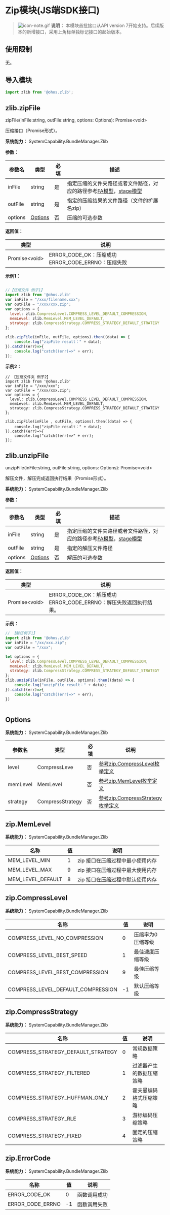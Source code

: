 # Zip模块(JS端SDK接口)

> ![icon-note.gif](public_sys-resources/icon-note.gif) **说明：**
> 本模块首批接口从API version 7开始支持。后续版本的新增接口，采用上角标单独标记接口的起始版本。

## 使用限制

无。
## 导入模块

```javascript
import zlib from '@ohos.zlib';
```

## zlib.zipFile
zipFile(inFile:string, outFile:string, options: Options): Promise&lt;void&gt;

压缩接口（Promise形式）。

**系统能力：** SystemCapability.BundleManager.Zlib

**参数：**

| 参数名  | 类型                | 必填 | 描述                                                         |
| ------- | ------------------- | ---- | ------------------------------------------------------------ |
| inFile  | string              | 是   | 指定压缩的文件夹路径或者文件路径，对应的路径参考[FA模型](js-apis-Context.md)，[stage模型](js-apis-application-context.md) |
| outFile | string              | 是   | 指定的压缩结果的文件路径（文件的扩展名zip）                  |
| options | [Options](#options) | 否   | 压缩的可选参数                                               |

**返回值：**

| 类型           | 说明                                                 |
| -------------- | ---------------------------------------------------- |
| Promise\<void> | ERROR_CODE_OK：压缩成功   ERROR_CODE_ERRNO：压缩失败 |

**示例1：**

```javascript

//【压缩文件 例子1】 
import zlib from '@ohos.zlib'
var inFile = "/xxx/filename.xxx";
var outFile = "/xxx/xxx.zip";
var options = {
  level: zlib.CompressLevel.COMPRESS_LEVEL_DEFAULT_COMPRESSION,
  memLevel: zlib.MemLevel.MEM_LEVEL_DEFAULT,
  strategy: zlib.CompressStrategy.COMPRESS_STRATEGY_DEFAULT_STRATEGY
};

zlib.zipFile(inFile, outFile, options).then((data) => {
    console.log("zipFile result：" + data);
}).catch((err)=>{
    console.log("catch((err)=>" + err);
});

```

**示例2：**

```
// 【压缩文件夹 例子2】
import zlib from '@ohos.zlib'
var inFile = "/xxx/xxx";
var outFile = "/xxx/xxx.zip";
var options = {
  level: zlib.CompressLevel.COMPRESS_LEVEL_DEFAULT_COMPRESSION,
  memLevel: zlib.MemLevel.MEM_LEVEL_DEFAULT,
  strategy: zlib.CompressStrategy.COMPRESS_STRATEGY_DEFAULT_STRATEGY
};

zlib.zipFile(inFile , outFile, options).then((data) => {
    console.log("zipFile result：" + data);
}).catch((err)=>{
    console.log("catch((err)=>" + err);
});
```

## zlib.unzipFile

unzipFile(inFile:string, outFile:string, options: Options): Promise&lt;void&gt;

解压文件，解压完成返回执行结果（Promise形式）。

**系统能力：** SystemCapability.BundleManager.Zlib

**参数：**

| 参数名  | 类型                | 必填 | 描述                                                         |
| ------- | ------------------- | ---- | ------------------------------------------------------------ |
| inFile  | string              | 是   | 指定压缩的文件夹路径或者文件路径，对应的路径参考[FA模型](js-apis-Context.md)，[stage模型](js-apis-application-context.md) |
| outFile | string              | 是   | 指定的解压文件路径                                           |
| options | [Options](#options) | 否   | 解压的可选参数                                               |

**返回值：**

| 类型           | 说明                                                         |
| -------------- | ------------------------------------------------------------ |
| Promise\<void> | ERROR_CODE_OK：解压成功   ERROR_CODE_ERRNO：解压失败返回执行结果。 |

**示例：**

```javascript
// 【解压例子1】 
import zlib from '@ohos.zlib'
var inFile = "/xx/xxx.zip";
var outFile = "/xxx";

let options = {
  level: zlib.CompressLevel.COMPRESS_LEVEL_DEFAULT_COMPRESSION,
  memLevel: zlib.MemLevel.MEM_LEVEL_DEFAULT,
  strategy: zlib.CompressStrategy.COMPRESS_STRATEGY_DEFAULT_STRATEGY
};
zlib.unzipFile(inFile, outFile, options).then((data) => {
    console.log("unzipFile result：" + data);
}).catch((err)=>{
    console.log("catch((err)=>" + err);
})
	
```

## Options

**系统能力：** SystemCapability.BundleManager.Zlib

| 参数名   | 类型             | 必填 | 说明                                                      |
| -------- | ---------------- | ---- | --------------------------------------------------------- |
| level    | CompressLeve     | 否   | [参考zip.CompressLevel枚举定义](#zip.CompressLevel)       |
| memLevel | MemLevel         | 否   | [参考zip.MemLevel枚举定义](#zip.MemLevel)                 |
| strategy | CompressStrategy | 否   | [参考zip.CompressStrategy枚举定义](#zip.CompressStrategy) |

## zip.MemLevel

**系统能力：** SystemCapability.BundleManager.Zlib

| 名称              | 值   | 说明                             |
| ----------------- | ---- | -------------------------------- |
| MEM_LEVEL_MIN     | 1    | zip 接口在压缩过程中最小使用内存 |
| MEM_LEVEL_MAX     | 9    | zip 接口在压缩过程中最大使用内存 |
| MEM_LEVEL_DEFAULT | 8    | zip 接口在压缩过程中默认使用内存 |

## zip.CompressLevel

**系统能力：** SystemCapability.BundleManager.Zlib

| 名称                               | 值   | 说明              |
| ---------------------------------- | ---- | ----------------- |
| COMPRESS_LEVEL_NO_COMPRESSION      | 0    | 压缩率为0压缩等级 |
| COMPRESS_LEVEL_BEST_SPEED          | 1    | 最佳速度压缩等级  |
| COMPRESS_LEVEL_BEST_COMPRESSION    | 9    | 最佳压缩等级      |
| COMPRESS_LEVEL_DEFAULT_COMPRESSION | -1   | 默认压缩等级      |

## zip.CompressStrategy

**系统能力：** SystemCapability.BundleManager.Zlib

| 名称                               | 值   | 说明                     |
| ---------------------------------- | ---- | ------------------------ |
| COMPRESS_STRATEGY_DEFAULT_STRATEGY | 0    | 常规数据策略             |
| COMPRESS_STRATEGY_FILTERED         | 1    | 过滤器产生的数据压缩策略 |
| COMPRESS_STRATEGY_HUFFMAN_ONLY     | 2    | 霍夫曼编码格式压缩策略   |
| COMPRESS_STRATEGY_RLE              | 3    | 游标编码压缩策略         |
| COMPRESS_STRATEGY_FIXED            | 4    | 固定的压缩策略           |

## zip.ErrorCode

**系统能力：** SystemCapability.BundleManager.Zlib

| 名称             | 值   | 说明         |
| ---------------- | ---- | ------------ |
| ERROR_CODE_OK    | 0    | 函数调用成功 |
| ERROR_CODE_ERRNO | -1   | 函数调用失败 |
